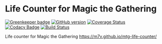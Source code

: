 # Life Counter for Magic the Gathering

[![Greenkeeper badge](https://badges.greenkeeper.io/m7v/mtg-life-counter.svg)](https://greenkeeper.io/)
[![GitHub version](https://badge.fury.io/gh/andrew-mikhailov%2Fmtg-life-counter.svg)](https://badge.fury.io/gh/andrew-mikhailov%2Fmtg-life-counter) [![Coverage Status](https://coveralls.io/repos/github/andrew-mikhailov/mtg-life-counter/badge.svg?branch=master)](https://coveralls.io/github/andrew-mikhailov/mtg-life-counter?branch=master) [![Codacy Badge](https://api.codacy.com/project/badge/Grade/2ff5c6593287432083e4a3b3782135ad)](https://www.codacy.com/app/andrew.mikhailov.18.01/mtg-life-counter?utm_source=github.com&amp;utm_medium=referral&amp;utm_content=andrew-mikhailov/mtg-life-counter&amp;utm_campaign=Badge_Grade) [![Build Status](https://travis-ci.org/andrew-mikhailov/mtg-life-counter.svg?branch=master)](https://travis-ci.org/andrew-mikhailov/mtg-life-counter)

Life counter for Magic the Gathering https://m7v.github.io/mtg-life-counter/
